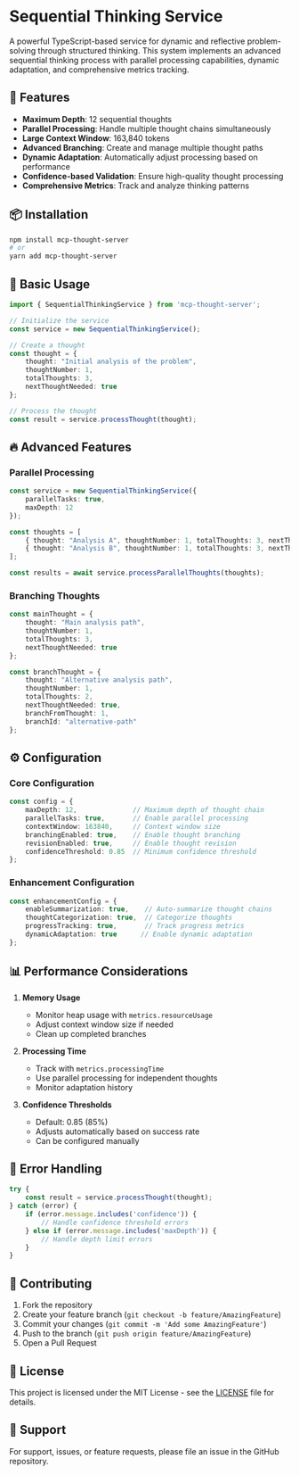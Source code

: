# Sequential Thinking Service

A powerful TypeScript-based service for dynamic and reflective problem-solving through structured thinking. This system implements an advanced sequential thinking process with parallel processing capabilities, dynamic adaptation, and comprehensive metrics tracking.

## 🚀 Features

- **Maximum Depth**: 12 sequential thoughts
- **Parallel Processing**: Handle multiple thought chains simultaneously
- **Large Context Window**: 163,840 tokens
- **Advanced Branching**: Create and manage multiple thought paths
- **Dynamic Adaptation**: Automatically adjust processing based on performance
- **Confidence-based Validation**: Ensure high-quality thought processing
- **Comprehensive Metrics**: Track and analyze thinking patterns

## 📦 Installation

```bash
npm install mcp-thought-server
# or
yarn add mcp-thought-server
```

## 🔧 Basic Usage

```typescript
import { SequentialThinkingService } from 'mcp-thought-server';

// Initialize the service
const service = new SequentialThinkingService();

// Create a thought
const thought = {
    thought: "Initial analysis of the problem",
    thoughtNumber: 1,
    totalThoughts: 3,
    nextThoughtNeeded: true
};

// Process the thought
const result = service.processThought(thought);
```

## 🔥 Advanced Features

### Parallel Processing

```typescript
const service = new SequentialThinkingService({
    parallelTasks: true,
    maxDepth: 12
});

const thoughts = [
    { thought: "Analysis A", thoughtNumber: 1, totalThoughts: 3, nextThoughtNeeded: true },
    { thought: "Analysis B", thoughtNumber: 1, totalThoughts: 3, nextThoughtNeeded: true }
];

const results = await service.processParallelThoughts(thoughts);
```

### Branching Thoughts

```typescript
const mainThought = {
    thought: "Main analysis path",
    thoughtNumber: 1,
    totalThoughts: 3,
    nextThoughtNeeded: true
};

const branchThought = {
    thought: "Alternative analysis path",
    thoughtNumber: 1,
    totalThoughts: 2,
    nextThoughtNeeded: true,
    branchFromThought: 1,
    branchId: "alternative-path"
};
```

## ⚙️ Configuration

### Core Configuration

```typescript
const config = {
    maxDepth: 12,              // Maximum depth of thought chain
    parallelTasks: true,       // Enable parallel processing
    contextWindow: 163840,     // Context window size
    branchingEnabled: true,    // Enable thought branching
    revisionEnabled: true,     // Enable thought revision
    confidenceThreshold: 0.85  // Minimum confidence threshold
};
```

### Enhancement Configuration

```typescript
const enhancementConfig = {
    enableSummarization: true,    // Auto-summarize thought chains
    thoughtCategorization: true,  // Categorize thoughts
    progressTracking: true,       // Track progress metrics
    dynamicAdaptation: true      // Enable dynamic adaptation
};
```

## 📊 Performance Considerations

1. **Memory Usage**
   - Monitor heap usage with `metrics.resourceUsage`
   - Adjust context window size if needed
   - Clean up completed branches

2. **Processing Time**
   - Track with `metrics.processingTime`
   - Use parallel processing for independent thoughts
   - Monitor adaptation history

3. **Confidence Thresholds**
   - Default: 0.85 (85%)
   - Adjusts automatically based on success rate
   - Can be configured manually

## 🐛 Error Handling

```typescript
try {
    const result = service.processThought(thought);
} catch (error) {
    if (error.message.includes('confidence')) {
        // Handle confidence threshold errors
    } else if (error.message.includes('maxDepth')) {
        // Handle depth limit errors
    }
}
```

## 📝 Contributing

1. Fork the repository
2. Create your feature branch (`git checkout -b feature/AmazingFeature`)
3. Commit your changes (`git commit -m 'Add some AmazingFeature'`)
4. Push to the branch (`git push origin feature/AmazingFeature`)
5. Open a Pull Request

## 📄 License

This project is licensed under the MIT License - see the [LICENSE](LICENSE) file for details.

## 🤝 Support

For support, issues, or feature requests, please file an issue in the GitHub repository.
